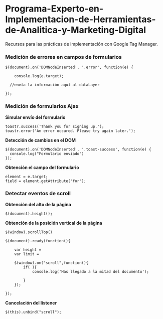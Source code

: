 # Programa-Experto-en-Implementacion-de-Herramientas-de-Analitica-y-Marketing-Digital

Recursos para las prácticas de implementación con Google Tag Manager.

### Medición de errores en campos de formularios

```
$(document).on('DOMNodeInserted', '.error', function(e) {

	console.log(e.target);

  //envía la información aquí al dataLayer

});
```


### Medición de formularios Ajax


**Simular envío del formulario**

```
toastr.success('Thank you for signing up.');
toastr.error('An error occured. Please try again later.');
```

**Detección de cambios en el DOM**

```
$(document).on('DOMNodeInserted', '.toast-success', function(e) {
  console.log("Formulario enviado")
});
```

**Obtención el campo del formulario**

```
element = e.target;
field = element.getAttribute('for');
```

### Detectar eventos de scroll

**Obtención del alto de la página**

```
$(document).height();
```

**Obtención de la posición vertical de la página**

```
$(window).scrollTop()
```

```
$(document).ready(function(){

	var height =
	var limit =

	$(window).on("scroll",function(){
		if( ){
			console.log('Has llegado a la mitad del documento');

		}
	});

});
```

**Cancelación del listener**

```
$(this).unbind("scroll");
```
